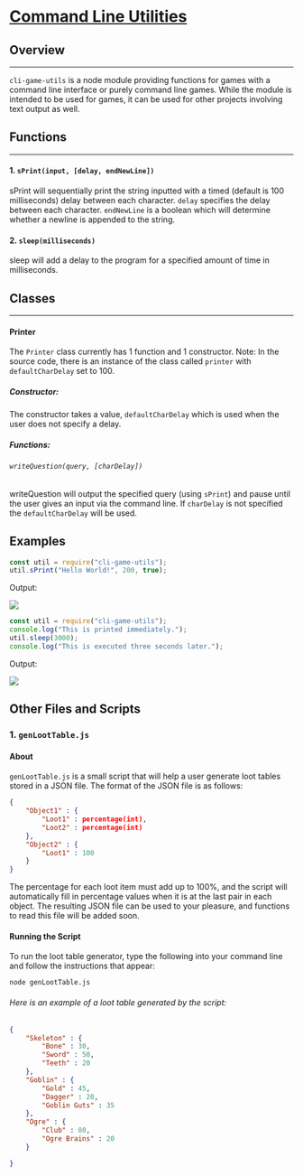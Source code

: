 # [Command Line Utilities](https://www.npmjs.com/package/cli-game-utils)

## Overview
***
`cli-game-utils` is a node module providing functions for games with a command line interface or purely command line games. While the module is intended to be used for games, it can be used for other projects involving text output as well.
## Functions
***
#### 1. `sPrint(input, [delay, endNewLine])`
sPrint will sequentially print the string inputted with a timed (default is 100 milliseconds) delay between each character. `delay` specifies the delay between each character. `endNewLine` is a boolean which will determine whether a newline is appended to the string.
#### 2. `sleep(milliseconds)`
sleep will add a delay to the program for a specified amount of time in milliseconds.

## Classes
***
#### Printer
The `Printer` class currently has 1 function and 1 constructor.
Note: In the source code, there is an instance of the class called `printer` with `defaultCharDelay` set to 100.
##### Constructor:
 The constructor takes a value, `defaultCharDelay` which is used when the user does not specify a delay.
##### Functions:
###### `writeQuestion(query, [charDelay])`
writeQuestion will output the specified query (using `sPrint`) and pause until the user gives an input via the command line. If `charDelay` is not specified the `defaultCharDelay` will be used.
## Examples
```js
const util = require("cli-game-utils");
util.sPrint("Hello World!", 200, true);
```
Output:

![](https://media.giphy.com/media/EcB6bZtxREJD0tGUIh/giphy.gif)
```js
const util = require("cli-game-utils");
console.log("This is printed immediately.");
util.sleep(3000);
console.log("This is executed three seconds later.");
```
Output:

![](https://media.giphy.com/media/cOuvx0GEhAHPDKEq4e/giphy.gif)
## Other Files and Scripts
### 1. `genLootTable.js`
#### About
`genLootTable.js` is a small script that will help a user generate loot tables stored in a JSON file. The format of the JSON file is as follows:
```json
{
    "Object1" : {
        "Loot1" : percentage(int),
        "Loot2" : percentage(int)
    },
    "Object2" : {
        "Loot1" : 100
    }
}
```
The percentage for each loot item must add up to 100%, and the script will automatically fill in percentage values when it is at the last pair in each object. The resulting JSON file can be used to your pleasure, and functions to read this file will be added soon.
#### Running the Script
To run the loot table generator, type the following into your command line and follow the instructions that appear:
```
node genLootTable.js
```
###### Here is an example of a loot table generated by the script:
```json
{
	"Skeleton" : {
		"Bone" : 30,
		"Sword" : 50,
		"Teeth" : 20
	},
	"Goblin" : {
		"Gold" : 45,
		"Dagger" : 20,
		"Goblin Guts" : 35
	},
	"Ogre" : {
		"Club" : 80,
		"Ogre Brains" : 20
	}

}
```

